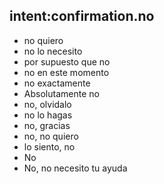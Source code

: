 ## intent:confirmation.no
- no quiero
- no lo necesito
- por supuesto que no
- no en este momento
- no exactamente
- Absolutamente no
- no, olvidalo
- no lo hagas
- no, gracias
- no, no quiero
- lo siento, no
- No
- No, no necesito tu ayuda
